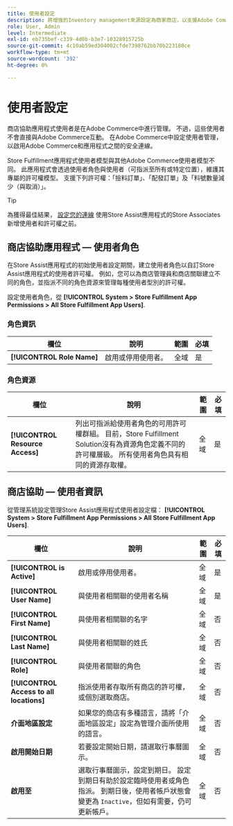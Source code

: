 ```yaml
---
title: 使用者設定
description: 將增強的Inventory management來源設定為商家商店，以支援Adobe Commerce的「商店履行」解決方案。
role: User, Admin
level: Intermediate
exl-id: eb735bef-c339-4d0b-b3e7-10328915725b
source-git-commit: 4c10ab59ed304002cfde7398762bb70b223180ce
workflow-type: tm+mt
source-wordcount: '392'
ht-degree: 0%

---
```


# 使用者設定

商店協助應用程式使用者是在Adobe Commerce中進行管理。 不過，這些使用者不會直接與Adobe Commerce互動。 在Adobe Commerce中設定使用者管理，以啟用Adobe Commerce和應用程式之間的安全連線。

Store Fulfillment應用程式使用者模型與其他Adobe Commerce使用者模型不同。 此應用程式會透過使用者角色與使用者（可指派至所有或特定位置），維護其專屬的許可權模型。 支援下列許可權：「撿料訂單」、「配發訂單」及「料號數量減少（與取消）」。

>[!TIP]
>
>為獲得最佳結果， [設定您的連線](connect-set-up-service.md) 使用Store Assist應用程式的Store Associates新增使用者和許可權之前。

## 商店協助應用程式 — 使用者角色

在Store Assist應用程式的初始使用者設定期間，建立使用者角色以自訂Store Assist應用程式的使用者許可權。 例如，您可以為商店管理員和商店關聯建立不同的角色，並指派不同的角色資源來管理每種使用者型別的許可權。

設定使用者角色，從 **[!UICONTROL System > Store Fulfillment App Permissions > All Store Fulfillment App Users]**.

### 角色資訊

| **欄位** | **說明** | **範圍** | **必填** |
|----------------------------|-------------------------|-----------|--------------|
| **[!UICONTROL Role Name]** | 啟用或停用使用者。 | 全域 | 是 |

### 角色資源

| **欄位** | **說明** | **範圍** | **必填** |
|----------------------------------|--------------------------------------------------------------------------------------------------------------------------------------------------------------------------------------------------------------------------------------------|-----------|--------------|
| **[!UICONTROL Resource Access]** | 列出可指派給使用者角色的可用許可權群組。 目前，Store Fulfillment Solution沒有為資源角色定義不同的許可權層級。 所有使用者角色具有相同的資源存取權。 | 全域 | 是 |

## 商店協助 — 使用者資訊

從管理系統設定管理Store Assist應用程式使用者設定檔：  **[!UICONTROL System > Store Fulfillment App Permissions > All Store Fulfillment App Users]**.

| **欄位** | **說明** | **範圍** | **必填** |
|------------------------------------------|-------------------------------------------------------------------------------------------------------------------------------------------------------------------------------------------------------------------------------------------------------------------------|-----------|--------------|
| **[!UICONTROL is Active]** | 啟用或停用使用者。 | 全域 | 是 |
| **[!UICONTROL User Name]** | 與使用者相關聯的使用者名稱 | 全域 | 是 |
| **[!UICONTROL First Name]** | 與使用者相關聯的名字 | 全域 | 否 |
| **[!UICONTROL Last Name]** | 與使用者相關聯的姓氏 | 全域 | 否 |
| **[!UICONTROL Role]** | 與使用者關聯的角色 | 全域 | 否 |
| **[!UICONTROL Access to all locations]** | 指派使用者存取所有商店的許可權，或個別選取商店。 | 全域 | 否 |
| **介面地區設定** | 如果您的商店有多種語言，請將「介面地區設定」設定為管理介面所使用的語言。 | 全域 | 否 |
| **啟用開始日期** | 若要設定開始日期，請選取行事曆圖示。 | 全域 | 否 |
| **啟用至** | 選取行事曆圖示，設定到期日。 設定到期日有助於設定臨時使用者或角色指派。 到期日後，使用者帳戶狀態會變更為 `Inactive`，但如有需要，仍可更新帳戶。 | 全域 | 否 |
